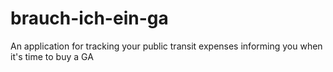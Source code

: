 # brauch-ich-ein-ga
An application for tracking your public transit expenses informing you when it's time to buy a GA
